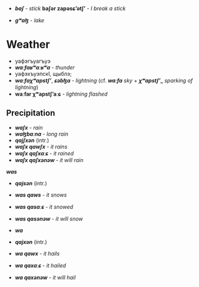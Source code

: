 - **_baʃ_** - _stick_
	**baʃər zapəsɕʼətʃʼ** - _I break a stick_
	
	
- **_gʷaɮ_** - _lake_
# Weather
- уафэгъуагъуэ
- **_waːfaʁʷaːʁʷa_** - _thunder_
- уафэхъуэпскI, щыблэ;
- **_waːfaχʷapstʃʼ_**, **_ɕəbɮa_** - _lightning_ (cf. **_waːfa_** _sky_ + **_χʷapstʃʼ__** _sparking of lightning_)
- **waːfar χʷapstʃʼaːɕ** - _lightning flashed_
## Precipitation
- **_waʃx_** - _rain_
- **_waɮbaːna_** - _long rain_
- **_qajʃxən_** (intr.)
- **_waʃx qawʃx_** - _it rains_
- **_waʃx qaʃxaːɕ_** - _it rained_
- **_waʃx qaʃxənəw_** - _it will rain_

**_was_**
- **_qajsən_** (intr.)
- **_was qaws_** - _it snows_
- **_was qasaːɕ_** - _it snowed_
- **_was qasənəw_** - _it will snow_

- **_wa_**
- **_qajxən_** (intr.)
- **_wa qawx_** - _it hails_
- **_wa qaxaːɕ_** - _it hailed_
- **_wa qaxənəw_** - _it will hail_